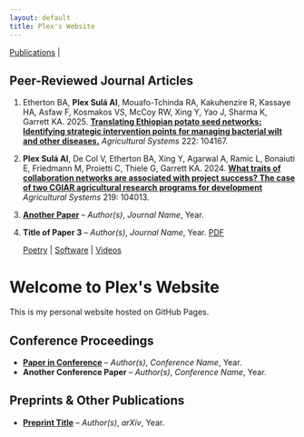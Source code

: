 ```yaml
---
layout: default
title: Plex's Website
---
```


<nav>
    <a href="index.md">Publications</a> |
    
## Peer-Reviewed Journal Articles
1. Etherton BA, **Plex Sulá AI**, Mouafo-Tchinda RA, Kakuhenzire R, Kassaye HA, Asfaw F, Kosmakos VS, McCoy RW, Xing Y, Yao J, Sharma K, Garrett KA. 2025. **[Translating Ethiopian potato seed networks: Identifying strategic intervention points for managing bacterial wilt and other diseases.](https://www.sciencedirect.com/science/article/pii/S0308521X24003172)** *Agricultural Systems* 222: 104167.
2. **Plex Sulá AI**, De Col V, Etherton BA, Xing Y, Agarwal A, Ramic L, Bonaiuti E, Friedmann M, Proietti C, Thiele G, Garrett KA. 2024. **[What traits of collaboration networks are associated with project success? The case of two CGIAR agricultural research programs for development](https://doi.org/10.1016/j.agsy.2024.104013)** *Agricultural Systems* 219: 104013.
3. **[Another Paper](https://doi.org/yyyy)** – *Author(s)*, *Journal Name*, Year.
4. **Title of Paper 3** – *Author(s)*, *Journal Name*, Year. [PDF](link-to-pdf)

    <a href="about.md">Poetry</a> |
    <a href="about.md">Software</a> |
    <a href="projects.md">Videos</a>
</nav>

# Welcome to Plex's Website

This is my personal website hosted on GitHub Pages.

## Conference Proceedings
- **[Paper in Conference](https://conference-link.com)** – *Author(s)*, *Conference Name*, Year.
- **Another Conference Paper** – *Author(s)*, *Conference Name*, Year.

## Preprints & Other Publications
- **[Preprint Title](https://arxiv.org/abs/xxxx)** – *Author(s)*, *arXiv*, Year.
